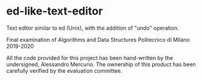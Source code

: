 # ed-like-text-editor
Text editor similar to ed (Unix), with the addition of "undo" operation.

Final examination of Algorithms and Data Structures
Politecnico di Milano 
2019-2020

All the code provided for this project has been hand-written by the undersigned, Alessandro Mercurio.
The ownership of this product has been carefully verified by the evaluation committee.
